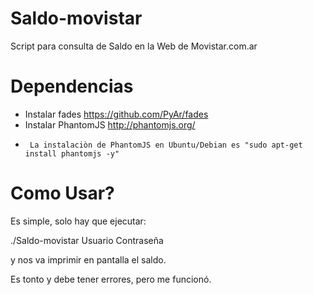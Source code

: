 # Saldo-movistar
Script para consulta de Saldo en la Web de Movistar.com.ar

# Dependencias

* Instalar fades https://github.com/PyAr/fades
* Instalar PhantomJS http://phantomjs.org/
*      La instalaciòn de PhantomJS en Ubuntu/Debian es "sudo apt-get install phantomjs -y" 

# Como Usar?

Es simple, solo hay que ejecutar:

./Saldo-movistar Usuario Contraseña

y nos va imprimir en pantalla el saldo.

Es tonto y debe tener errores, pero me funcionó.

